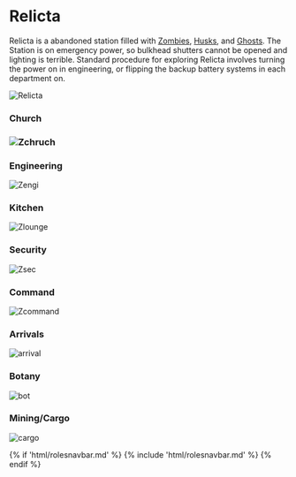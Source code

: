 # Relicta

Relicta is a abandoned station filled with [Zombies](Zombie.md), [Husks](Husk.md), and [Ghosts](Ghost.md). The Station is on emergency power, so bulkhead shutters cannot be opened and lighting is terrible. Standard procedure for exploring Relicta involves turning the power on in engineering, or flipping the backup battery systems in each department on.

![Relicta](Relicta.png)

### Church

### ![Zchruch](zchruch.png)



### Engineering
![Zengi](zengi.png)

### Kitchen

![Zlounge](zlounge.png)


### Security
![Zsec](zsec.png)

### Command

![Zcommand](zcommand.png)		

### Arrivals

![arrival](arrivles.png)

###  Botany

![bot](bot.png)

### Mining/Cargo 

![cargo](mining.png)



{% if 'html/rolesnavbar.md' %}
    {% include 'html/rolesnavbar.md' %}
{% endif %}